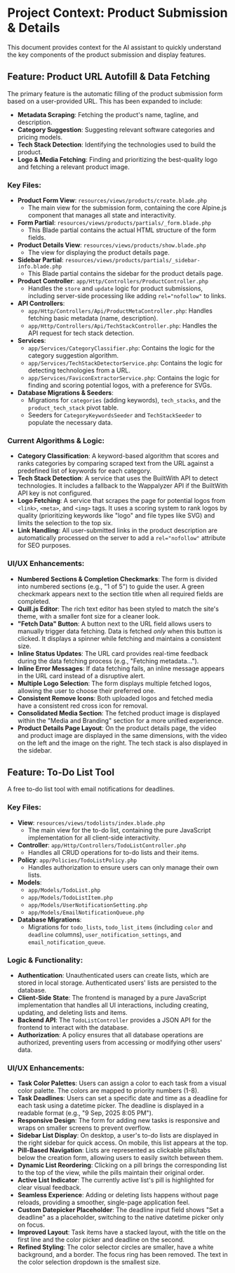 # Project Context: Product Submission & Details

This document provides context for the AI assistant to quickly understand the key components of the product submission and display features.

## Feature: Product URL Autofill & Data Fetching

The primary feature is the automatic filling of the product submission form based on a user-provided URL. This has been expanded to include:
*   **Metadata Scraping**: Fetching the product's name, tagline, and description.
*   **Category Suggestion**: Suggesting relevant software categories and pricing models.
*   **Tech Stack Detection**: Identifying the technologies used to build the product.
*   **Logo & Media Fetching**: Finding and prioritizing the best-quality logo and fetching a relevant product image.

### Key Files:

*   **Product Form View**: `resources/views/products/create.blade.php`
    *   The main view for the submission form, containing the core Alpine.js component that manages all state and interactivity.
*   **Form Partial**: `resources/views/products/partials/_form.blade.php`
    *   This Blade partial contains the actual HTML structure of the form fields.
*   **Product Details View**: `resources/views/products/show.blade.php`
    *   The view for displaying the product details page.
*   **Sidebar Partial**: `resources/views/products/partials/_sidebar-info.blade.php`
    *   This Blade partial contains the sidebar for the product details page.
*   **Product Controller**: `app/Http/Controllers/ProductController.php`
    *   Handles the `store` and `update` logic for product submissions, including server-side processing like adding `rel="nofollow"` to links.
*   **API Controllers**:
    *   `app/Http/Controllers/Api/ProductMetaController.php`: Handles fetching basic metadata (name, description).
    *   `app/Http/Controllers/Api/TechStackController.php`: Handles the API request for tech stack detection.
*   **Services**:
    *   `app/Services/CategoryClassifier.php`: Contains the logic for the category suggestion algorithm.
    *   `app/Services/TechStackDetectorService.php`: Contains the logic for detecting technologies from a URL.
    *   `app/Services/FaviconExtractorService.php`: Contains the logic for finding and scoring potential logos, with a preference for SVGs.
*   **Database Migrations & Seeders**:
    *   Migrations for `categories` (adding keywords), `tech_stacks`, and the `product_tech_stack` pivot table.
    *   Seeders for `CategoryKeywordsSeeder` and `TechStackSeeder` to populate the necessary data.

### Current Algorithms & Logic:

*   **Category Classification**: A keyword-based algorithm that scores and ranks categories by comparing scraped text from the URL against a predefined list of keywords for each category.
*   **Tech Stack Detection**: A service that uses the BuiltWith API to detect technologies. It includes a fallback to the Wappalyzer API if the BuiltWith API key is not configured.
*   **Logo Fetching**: A service that scrapes the page for potential logos from `<link>`, `<meta>`, and `<img>` tags. It uses a scoring system to rank logos by quality (prioritizing keywords like "logo" and file types like SVG) and limits the selection to the top six.
*   **Link Handling**: All user-submitted links in the product description are automatically processed on the server to add a `rel="nofollow"` attribute for SEO purposes.

### UI/UX Enhancements:

*   **Numbered Sections & Completion Checkmarks**: The form is divided into numbered sections (e.g., "1 of 5") to guide the user. A green checkmark appears next to the section title when all required fields are completed.
*   **Quill.js Editor**: The rich text editor has been styled to match the site's theme, with a smaller font size for a cleaner look.
*   **"Fetch Data" Button**: A button next to the URL field allows users to manually trigger data fetching. Data is fetched *only* when this button is clicked. It displays a spinner while fetching and maintains a consistent size.
*   **Inline Status Updates**: The URL card provides real-time feedback during the data fetching process (e.g., "Fetching metadata...").
*   **Inline Error Messages**: If data fetching fails, an inline message appears in the URL card instead of a disruptive alert.
*   **Multiple Logo Selection**: The form displays multiple fetched logos, allowing the user to choose their preferred one.
*   **Consistent Remove Icons**: Both uploaded logos and fetched media have a consistent red cross icon for removal.
*   **Consolidated Media Section**: The fetched product image is displayed within the "Media and Branding" section for a more unified experience.
*   **Product Details Page Layout**: On the product details page, the video and product image are displayed in the same dimensions, with the video on the left and the image on the right. The tech stack is also displayed in the sidebar.

## Feature: To-Do List Tool

A free to-do list tool with email notifications for deadlines.

### Key Files:

*   **View**: `resources/views/todolists/index.blade.php`
    *   The main view for the to-do list, containing the pure JavaScript implementation for all client-side interactivity.
*   **Controller**: `app/Http/Controllers/TodoListController.php`
    *   Handles all CRUD operations for to-do lists and their items.
*   **Policy**: `app/Policies/TodoListPolicy.php`
    *   Handles authorization to ensure users can only manage their own lists.
*   **Models**:
    *   `app/Models/TodoList.php`
    *   `app/Models/TodoListItem.php`
    *   `app/Models/UserNotificationSetting.php`
    *   `app/Models/EmailNotificationQueue.php`
*   **Database Migrations**:
    *   Migrations for `todo_lists`, `todo_list_items` (including `color` and `deadline` columns), `user_notification_settings`, and `email_notification_queue`.

### Logic & Functionality:

*   **Authentication**: Unauthenticated users can create lists, which are stored in local storage. Authenticated users' lists are persisted to the database.
*   **Client-Side State**: The frontend is managed by a pure JavaScript implementation that handles all UI interactions, including creating, updating, and deleting lists and items.
*   **Backend API**: The `TodoListController` provides a JSON API for the frontend to interact with the database.
*   **Authorization**: A policy ensures that all database operations are authorized, preventing users from accessing or modifying other users' data.

### UI/UX Enhancements:

*   **Task Color Palettes**: Users can assign a color to each task from a visual color palette. The colors are mapped to priority numbers (1-8).
*   **Task Deadlines**: Users can set a specific date and time as a deadline for each task using a datetime picker. The deadline is displayed in a readable format (e.g., "9 Sep, 2025 8:05 PM").
*   **Responsive Design**: The form for adding new tasks is responsive and wraps on smaller screens to prevent overflow.
*   **Sidebar List Display**: On desktop, a user's to-do lists are displayed in the right sidebar for quick access. On mobile, this list appears at the top.
*   **Pill-Based Navigation**: Lists are represented as clickable pills/tabs below the creation form, allowing users to easily switch between them.
*   **Dynamic List Reordering**: Clicking on a pill brings the corresponding list to the top of the view, while the pills maintain their original order.
*   **Active List Indicator**: The currently active list's pill is highlighted for clear visual feedback.
*   **Seamless Experience**: Adding or deleting lists happens without page reloads, providing a smoother, single-page application feel.
*   **Custom Datepicker Placeholder**: The deadline input field shows "Set a deadline" as a placeholder, switching to the native datetime picker only on focus.
*   **Improved Layout**: Task items have a stacked layout, with the title on the first line and the color picker and deadline on the second.
*   **Refined Styling**: The color selector circles are smaller, have a white background, and a border. The focus ring has been removed. The text in the color selection dropdown is the smallest size.
